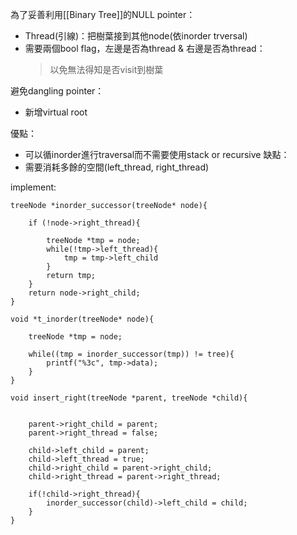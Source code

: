 
為了妥善利用[[Binary Tree]]的NULL pointer：
* Thread(引線)：把樹葉接到其他node(依inorder trversal)
* 需要兩個bool flag，左邊是否為thread & 右邊是否為thread：
    > 以免無法得知是否visit到樹葉  
  

避免dangling pointer：
* 新增virtual root  

優點：
* 可以循inorder進行traversal而不需要使用stack or recursive
缺點：
* 需要消耗多餘的空間(left_thread, right_thread)

implement:
```cpp=
treeNode *inorder_successor(treeNode* node){

	if (!node->right_thread){
        
        treeNode *tmp = node;
		while(!tmp->left_thread){
            tmp = tmp->left_child
        }
        return tmp;
    }
    return node->right_child;
}

void *t_inorder(treeNode* node){
    
    treeNode *tmp = node;
    
    while((tmp = inorder_successor(tmp)) != tree){
        printf("%3c", tmp->data);
    }
}

void insert_right(treeNode *parent, treeNode *child){


    parent->right_child = parent;
    parent->right_thread = false;

    child->left_child = parent;
    child->left_thread = true;
    child->right_child = parent->right_child;
    child->right_thread = parent->right_thread;    

    if(!child->right_thread){
        inorder_successor(child)->left_child = child;
    }
}

```